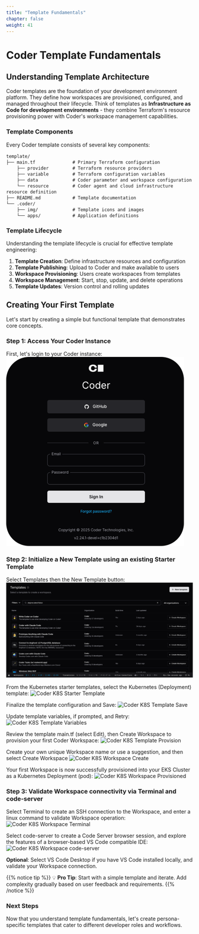 ```yaml
---
title: "Template Fundamentals"
chapter: false
weight: 41
---
```


# Coder Template Fundamentals

## Understanding Template Architecture

Coder templates are the foundation of your development environment platform. They define how workspaces are provisioned, configured, and managed throughout their lifecycle. Think of templates as **Infrastructure as Code for development environments** - they combine Terraform's resource provisioning power with Coder's workspace management capabilities.

### Template Components

Every Coder template consists of several key components:

```
template/
├── main.tf              # Primary Terraform configuration
    ├── provider         # Terraform resource providers
    ├── variable         # Terraform configuration variables
    ├── data             # Coder parameter and workspace configuration
    └── resource         # Coder agent and cloud infrastructure resource definition
├── README.md            # Template documentation
└── .coder/
    ├── img/             # Template icons and images
    └── apps/            # Application definitions
```

### Template Lifecycle

Understanding the template lifecycle is crucial for effective template engineering:

1. **Template Creation**: Define infrastructure resources and configuration
2. **Template Publishing**: Upload to Coder and make available to users
3. **Workspace Provisioning**: Users create workspaces from templates
4. **Workspace Management**: Start, stop, update, and delete operations
5. **Template Updates**: Version control and rolling updates

## Creating Your First Template

Let's start by creating a simple but functional template that demonstrates core concepts.

### Step 1: Access Your Coder Instance

First, let's login to your Coder instance:
![Coder Login](https://raw.githubusercontent.com/coder/coder/main/docs/images/screenshots/coder-login.png)

### Step 2: Initialize a New Template using an existing Starter Template

Select Templates then the New Template button:
![Coder Templates](https://raw.githubusercontent.com/coder/coder/main/docs/images/screenshots/templates-listing.png)

From the Kubernetes starter templates, select the Kubernetes (Deployment) template:
![Coder K8S Starter Template](/images/kubernetes-deployment.png)

Finalize the template configuration and Save:
![Coder K8S Template Save](/images/k8s-template-save.png)

Update template variables, if prompted, and Retry:
![Coder K8S Template Variables](/images/k8s-template-variables.png)

Review the template main.tf (select Edit), then Create Workspace to provision your first Coder Workspace:
![Coder K8S Template Provision](/images/k8s-template-create.png)

Create your own unique Workspace name or use a suggestion, and then select Create Workspace
![Coder K8S Workspace Create](/images/K8s-workspace-create.png)

Your first Workspace is now successfully provisioned into your EKS Cluster as a Kubernetes Deployment (pod):
![Coder K8S Workspace Provisioned](/images/K8s-workspace-provisioned.png)

### Step 3: Validate Workspace connectivity via Terminal and code-server
Select Terminal to create an SSH connection to the Workspace, and enter a linux command to validate Workspace operation:
![Coder K8S Workspace Terminal](/images/k8s-workspace-terminal.png)

Select code-server to create a Code Server browser session, and explore the features of a browser-based VS Code compatible IDE:
![Coder K8S Workspace code-server](/images/k8s-workspace-codeserver.png)

**Optional**: Select VS Code Desktop if you have VS Code installed locally, and validate your Workspace connection.

{{% notice tip %}}
💡 **Pro Tip**: Start with a simple template and iterate. Add complexity gradually based on user feedback and requirements.
{{% /notice %}}

### Next Steps
Now that you understand template fundamentals, let's create persona-specific templates that cater to different developer roles and workflows.